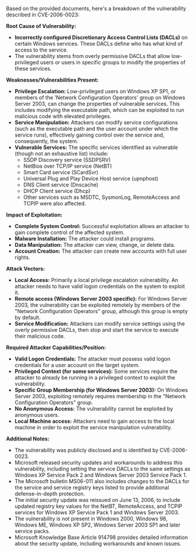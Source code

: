 Based on the provided documents, here's a breakdown of the vulnerability described in CVE-2006-0023:

**Root Cause of Vulnerability:**

*   **Incorrectly configured Discretionary Access Control Lists (DACLs)** on certain Windows services. These DACLs define who has what kind of access to the service.
*   The vulnerability stems from overly permissive DACLs that allow low-privileged users or users in specific groups to modify the properties of these services.

**Weaknesses/Vulnerabilities Present:**

*   **Privilege Escalation:** Low-privileged users on Windows XP SP1, or members of the 'Network Configuration Operators' group on Windows Server 2003, can change the properties of vulnerable services. This includes modifying the executable path, which can be exploited to run malicious code with elevated privileges.
*   **Service Manipulation:** Attackers can modify service configurations (such as the executable path and the user account under which the service runs), effectively gaining control over the service and, consequently, the system.
*   **Vulnerable Services:**  The specific services identified as vulnerable (though not an exhaustive list) include:
    *   SSDP Discovery service (SSDPSRV)
    *   NetBios over TCP/IP service (NetBT)
    *   Smart Card service (SCardSvr)
    *   Universal Plug and Play Device Host service (upnphost)
    *   DNS Client service (Dnscache)
    *   DHCP Client service (Dhcp)
    *   Other services such as MSDTC, SysmonLog, RemoteAccess and TCPIP were also affected.

**Impact of Exploitation:**

*   **Complete System Control:** Successful exploitation allows an attacker to gain complete control of the affected system.
*   **Malware Installation:** The attacker could install programs.
*   **Data Manipulation:** The attacker can view, change, or delete data.
*   **Account Creation:** The attacker can create new accounts with full user rights.

**Attack Vectors:**

*   **Local Access:** Primarily a local privilege escalation vulnerability. An attacker needs to have valid logon credentials on the system to exploit it.
*  **Remote access (Windows Server 2003 specific):** For Windows Server 2003, the vulnerability can be exploited remotely by members of the "Network Configuration Operators" group, although this group is empty by default.
*   **Service Modification:** Attackers can modify service settings using the overly permissive DACLs, then stop and start the service to execute their malicious code.

**Required Attacker Capabilities/Position:**

*   **Valid Logon Credentials:** The attacker must possess valid logon credentials for a user account on the target system.
*   **Privileged Context (for some services):** Some services require the attacker to already be running in a privileged context to exploit the vulnerability.
*   **Specific Group Membership (for Windows Server 2003):** On Windows Server 2003, exploiting remotely requires membership in the "Network Configuration Operators" group.
*   **No Anonymous Access:**  The vulnerability cannot be exploited by anonymous users.
*   **Local Machine access:** Attackers need to gain access to the local machine in order to exploit the service manipulation vulnerability.

**Additional Notes:**

*   The vulnerability was publicly disclosed and is identified by CVE-2006-0023.
*   Microsoft released security updates and workarounds to address this vulnerability, including setting the service DACLs to the same settings as Windows XP Service Pack 2 and Windows Server 2003 Service Pack 1.
*   The Microsoft bulletin MS06-011 also includes changes to the DACLs for the service and service registry keys listed to provide additional defense-in-depth protection.
* The initial security update was reissued on June 13, 2006, to include updated registry key values for the NetBT, RemoteAccess, and TCPIP services for Windows XP Service Pack 1 and Windows Server 2003.
*   The vulnerability is not present in Windows 2000, Windows 98, Windows ME, Windows XP SP2, Windows Server 2003 SP1 and later service packs.
*   Microsoft Knowledge Base Article 914798 provides detailed information about the security update, including workarounds and known issues.